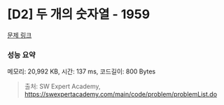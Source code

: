 # [D2] 두 개의 숫자열 - 1959 

[문제 링크](https://swexpertacademy.com/main/code/problem/problemDetail.do?contestProbId=AV5PpoFaAS4DFAUq) 

### 성능 요약

메모리: 20,992 KB, 시간: 137 ms, 코드길이: 800 Bytes



> 출처: SW Expert Academy, https://swexpertacademy.com/main/code/problem/problemList.do